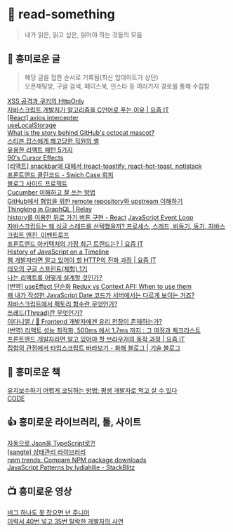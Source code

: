 # 🤭 read-something
> 내가 읽은, 읽고 싶은, 읽어야 하는 것들의 모음

## 📰 흥미로운 글
> 해당 글을 접한 순서로 기록됨(최신 업데이트가 상단)  
> 오픈채팅방, 구글 검색, 페이스북, 인스타 등 여러가지 경로를 통해 수집함

[XSS 공격과 쿠키의 HttpOnly](https://velog.io/@alang/XSS-%EA%B3%B5%EA%B2%A9%EA%B3%BC-%EC%BF%A0%ED%82%A4%EC%9D%98-HttpOnly)  
[자바스크립트 개발자가 알고리즘을 C언어로 푸는 이유 | 요즘 IT](https://yozm.wishket.com/magazine/detail/1651/?fbclid=IwAR0aqZ04q8xbnhC7eoxp5Dcmd05b97g7IcUlyEP7ekz06WFdTphs1jN6km4)  
[[React] axios intercepter](https://calisthenics-homedong.tistory.com/m/17)  
[useLocalStorage](https://usehooks.com/useLocalStorage/)  
[What is the story behind GitHub&#39;s octocat mascot?](https://www.quora.com/What-is-the-story-behind-GitHub-s-octocat-mascot)  
[스티븐 잡스에게 해고당한 직원의 썰](https://www.etoland.co.kr/plugin/mobile/board.php?bo_table=etohumor03&wr_id=1494424)  
[유용한 리액트 패턴 5가지](https://velog.io/@dnr6054/%EC%9C%A0%EC%9A%A9%ED%95%9C-%EB%A6%AC%EC%95%A1%ED%8A%B8-%ED%8C%A8%ED%84%B4-5%EA%B0%80%EC%A7%80)  
[90&#39;s Cursor Effects](https://tholman.com/cursor-effects/)  
[[리액트] snackbar에 대해서 (react-toastify, react-hot-toast, notistack](https://all-dev-kang.tistory.com/entry/%EB%A6%AC%EC%95%A1%ED%8A%B8-snackbar%EC%97%90-%EB%8C%80%ED%95%B4%EC%84%9C-%EC%95%8C%EC%95%84%EB%B3%B4%EC%9E%90-react-toastify-react-hot-toast-notistack)  
[프론트엔드 클린코드 - Swich Case 회피](https://www.zigae.com/avoid-switch/)  
[블로그 사이드 프로젝트](https://medium.com/@ericsimons/introducing-realworld-6016654d36b5)  
[Cucumber 이해하고 잘 쓰는 방법](https://hsoochun.tistory.com/487)  
[GitHub에서 협업을 위한 remote repository와 upstream 이해하기](https://pers0n4.io/github-remote-repository-and-upstream/)  
[Thingking in GraphQL | Relay](https://relay.dev/docs/principles-and-architecture/thinking-in-graphql/)  
[history를 이용한 뒤로 가기 버튼 구현 - React](https://ljh86029926.gitbook.io/coding-apple-react/3/history-go-and-goback)
[JavaScript Event Loop](https://medium.com/@arada3211/javascript-event-loop-ba42eb7ab957)  
[자바스크립트는 왜 싱글 스레드를 선택했을까? 프로세스, 스레드, 비동기, 동기, 자바스크립트 엔진, 이벤트루프](https://miracleground.tistory.com/entry/%EC%9E%90%EB%B0%94%EC%8A%A4%ED%81%AC%EB%A6%BD%ED%8A%B8%EB%8A%94-%EC%99%9C-%EC%8B%B1%EA%B8%80-%EC%8A%A4%EB%A0%88%EB%93%9C%EB%A5%BC-%EC%84%A0%ED%83%9D%ED%96%88%EC%9D%84%EA%B9%8C-%ED%94%84%EB%A1%9C%EC%84%B8%EC%8A%A4-%EC%8A%A4%EB%A0%88%EB%93%9C-%EB%B9%84%EB%8F%99%EA%B8%B0-%EB%8F%99%EA%B8%B0-%EC%9E%90%EB%B0%94%EC%8A%A4%ED%81%AC%EB%A6%BD%ED%8A%B8-%EC%97%94%EC%A7%84-%EC%9D%B4%EB%B2%A4%ED%8A%B8%EB%A3%A8%ED%94%84)  
[프론트엔드 아키텍처의 가장 최근 트렌드는? | 요즘 IT](https://yozm.wishket.com/magazine/detail/1663/)  
[History of JavaScript on a Timeline](https://blog.risingstack.com/history-of-javascript-on-a-timeline/)  
[웹 개발자라면 알고 있어야 할 HTTP의 진화 과정 | 요즘 IT](https://yozm.wishket.com/magazine/detail/1686/)  
[테오의 구글 스프린트(체험) 1기](https://velog.io/@teo/google-sprint-1)  
[나는 리액트를 어떻게 설계할 것인가?](https://doiler.tistory.com/38)  
[[번역] useEffect 단순화](https://onlydev.tistory.com/156)
[Redux vs Context API: When to use them](https://dev.to/ruppysuppy/redux-vs-context-api-when-to-use-them-4k3p)  
[왜 내가 작성한 JavaScript Date 코드가 서버에서는 다르게 보이는 거죠?](https://wormwlrm.github.io/2022/09/08/JavaScript-Date.html)  
[자바스크립트에서 팩토리 함수란 무엇인가?](https://ui.toast.com/weekly-pick/ko_20160905)  
[쓰레드(Thread)란 무엇인가?](https://goodgid.github.io/What-is-Thread/)  
[이다니엘 / 🙊 Frontend 개발자에겐 유리 천장이 존재하는가?](https://careerly.co.kr/comments/66359?utm_campaign=user-share)  
[(번역) 리액트 성능 최적화, 500ms 에서 1.7ms 까지 : 그 여정과 체크리스트](https://ykss.netlify.app/translation/500ms-to-1.7ms-in-react:-a-journey-and-a-checklist/?utm_source=substack&utm_medium=email)  
[프론트엔드 개발자라면 알고 있어야 할 브라우저의 동작 과정 | 요즘 IT](https://yozm.wishket.com/magazine/detail/1338/)  
[집합의 관점에서 타입스크립트 바라보기 - 화해 블로그 | 기술 블로그](http://blog.hwahae.co.kr/all/tech/tech-tech/9954/)  

## 📖 흥미로운 책
[유지보수하기 어렵게 코딩하는 방법: 평생 개발자로 먹고 살 수 있다](https://m.hanbit.co.kr/store/books/book_view.html?p_code=E2375873090)  
[CODE](http://www.yes24.com/Product/Goods/16667186)  


## 👍 흥미로운 라이브러리, 툴, 사이트
[자동으로 Json을 TypeScript로?!](https://quicktype.io/)  
[[sangte] 상태관리 라이브러리](https://github.com/velopert/sangte)  
[npm trends: Compare NPM package downloads](https://npmtrends.com/)  
[JavaScript Patterns by lydiahllie - StackBlitz](https://stackblitz.com/@lydiahallie/collections/javascript-patterns)  

## 📺 흥미로운 영상
[버그 하나도 못 잡으면 넌 주니어](https://www.youtube.com/watch?v=WVIDfLWvE9o&ab_channel=%ED%8F%AC%ED%94%84TV)  
[이력서 40번 넣고 35번 탈락한 개발자의 사연](https://www.youtube.com/watch?v=i1HPaGDnocM&ab_channel=eo)  
